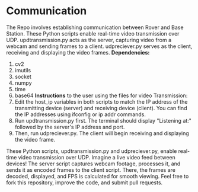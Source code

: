 # Communication
The Repo involves establishing communication between Rover and Base Station.
These Python scripts enable real-time video transmission over UDP. updtransmission.py acts as the server, capturing video from a webcam and sending frames to a client. udpreciever.py serves as the client, receiving and displaying the video frames.
**Dependencies:**
1. cv2
2. imutils
3. socket
4. numpy
5. time
6. base64
**Instructions** to the user using the files for video Transmission:
1. Edit the host_ip variables in both scripts to match the IP address of the transmitting device (server) and receiving device (client). You can find the IP addresses using ifconfig or ip addr commands.
2. Run updtransmission.py first. The terminal should display "Listening at:" followed by the server's IP address and port.
3. Then, run udpreciever.py. The client will begin receiving and displaying the video frame.

These Python scripts, updtransmission.py and udpreciever.py, enable real-time video transmission over UDP. Imagine a live video feed between devices! The server script captures webcam footage, processes it, and sends it as encoded frames to the client script. There, the frames are decoded, displayed, and FPS is calculated for smooth viewing. 
Feel free to fork this repository, improve the code, and submit pull requests.
